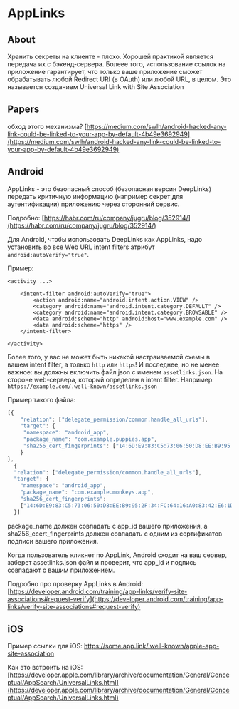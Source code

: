 # AppLinks

## About

Хранить секреты на клиенте - плохо. Хорошей практикой является передача их с бэкенд-сервера. Болеее того, использование ссылок на приложение гарантирует, что только ваше приложение сможет обрабатывать любой Redirect URI (в OAuth) или любой URL, в целом. Это называется созданием Universal Link with Site Association

## Papers

обход этого механизма? [https://medium.com/swlh/android-hacked-any-link-could-be-linked-to-your-app-by-default-4b49e3692949](https://medium.com/swlh/android-hacked-any-link-could-be-linked-to-your-app-by-default-4b49e3692949)



## Android

AppLinks - это безопасный способ (безопасная версия DeepLinks) передать критичную информацию (например секрет для аутентификации) приложению через сторонний сервис.

Подробно: [https://habr.com/ru/company/jugru/blog/352914/](https://habr.com/ru/company/jugru/blog/352914/)

Для Android, чтобы использовать DeepLinks как AppLinks, надо установить во все Web URL intent filters атрибут `android:autoVerify="true"`.&#x20;

Пример:

```markup
<activity ...>

    <intent-filter android:autoVerify="true">
        <action android:name="android.intent.action.VIEW" />
        <category android:name="android.intent.category.DEFAULT" />
        <category android:name="android.intent.category.BROWSABLE" />
        <data android:scheme="http" android:host="www.example.com" />
        <data android:scheme="https" />
    </intent-filter>

</activity>
```

Более того, у вас не может быть никакой настраиваемой схемы в вашем intent filter, а только `http` или `https`! И последнее, но не менее важное: вы должны включить файл json с именем `assetlinks.json`. На стороне web-сервера, который определен в intent filter. Например: `https://example.com/.well-known/assetlinks.json`

Пример такого файла:&#x20;

```javascript
[{
    "relation": ["delegate_permission/common.handle_all_urls"],
    "target": {
   	 "namespace": "android_app",
   	 "package_name": "com.example.puppies.app",
   	 "sha256_cert_fingerprints": ["14:6D:E9:83:C5:73:06:50:D8:EE:B9:95:2F:34:FC:64:16:A0:83:42:E6:1D:BE:A8:8A:04:96:B2:3F:CF:44:E5"]
    }
},
  {
  "relation": ["delegate_permission/common.handle_all_urls"],
  "target": {
    "namespace": "android_app",
    "package_name": "com.example.monkeys.app",
    "sha256_cert_fingerprints":
    ["14:6D:E9:83:C5:73:06:50:D8:EE:B9:95:2F:34:FC:64:16:A0:83:42:E6:1D:BE:A8:8A:04:96:B2:3F:CF:44:E5"]
  }]
```

package\_name должен совпадать с app\_id вашего приложения,  а sha256\_ccert\_fingerprints должен совпадать с одним из сертификатов подписи вашего приложения.

Когда пользователь кликнет по  AppLink, Android сходит на ваш сервер, заберет assetlinks.json файл и проверит, что app\_id и подпись совпадают с вашим приложением.

Подробно про проверку AppLinks в Android: [https://developer.android.com/training/app-links/verify-site-associations#request-verify](https://developer.android.com/training/app-links/verify-site-associations#request-verify)



## iOS

Пример ссылки для iOS: https://some.app.link/.well-known/apple-app-site-association

Как это встроить на iOS: [https://developer.apple.com/library/archive/documentation/General/Conceptual/AppSearch/UniversalLinks.html](https://developer.apple.com/library/archive/documentation/General/Conceptual/AppSearch/UniversalLinks.html)
